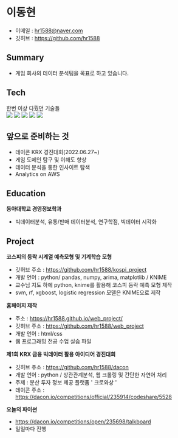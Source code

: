 # 이동현
- 이메일 : hr1588@naver.com
- 깃허브 : https://github.com/hr1588


## Summary
- 게임 회사의 데이터 분석팀을 목표로 하고 있습니다.

## Tech
한번 이상 다뤘던 기술들<br>
<img src="https://img.shields.io/badge/PYTHON-3776AB?style=for-the-badge&logo=python&logoColor=white">
<img src="https://img.shields.io/badge/R-276DC3?style=for-the-badge&logo=r&logoColor=white">
<img src="https://img.shields.io/badge/SQL-F80000?style=for-the-badge&logo=oracle&logoColor=white">
<img src="https://img.shields.io/badge/HTML-33FF33?style=for-the-badge&logo=oracle&logoColor=white">
<img src="https://img.shields.io/badge/CSS-009999?style=for-the-badge&logo=oracle&logoColor=white">

## 앞으로 준비하는 것
- 데이콘 KRX 경진대회(2022.06.27~)
- 게임 도메인 탐구 및 이해도 향상
- 데이터 분석을 통한 인사이트 탐색
- Analytics on AWS

## Education
**동아대학교 경영정보학과**
- 빅데이터분석, 유통/판매 데이터분석, 연구학점, 빅데이터 시각화

## Project
**코스피의 등락 시계열 예측모형 및 기계학습 모형**
- 깃허브 주소 : https://github.com/hr1588/kospi_project
- 개발 언어 : python/ pandas, numpy, arima, matplotlib / KNIME
- 교수님 지도 하에 python, knime를 활용해 코스피 등락 예측 모형 제작
- svm, rf, xgboost, logistic regression 모델은 KNIME으로 제작

**홈페이지 제작**
- 주소 : https://hr1588.github.io/web_project/
- 깃허브 주소 : https://github.com/hr1588/web_project
- 개발 언어 : html/css
- 웹 프로그래밍 전공 수업 실습 파일

**제1회 KRX 금융 빅데이터 활용 아이디어 경진대회**
- 깃허브 주소 : https://github.com/hr1588/dacon
- 개발 언어 : python / 상관관계분석, 웹 크롤링 및 간단한 자연어 처리
- 주제 : 분산 투자 정보 제공 플랫폼 ' 크로와상 '
- 데이콘 주소 : https://dacon.io/competitions/official/235914/codeshare/5528

**오늘의 파이썬**
- https://dacon.io/competitions/open/235698/talkboard
- 일일마다 진행


